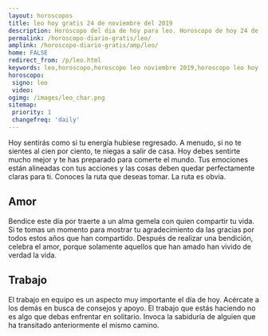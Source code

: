 ```yaml
---
layout: horoscopos
title: leo hoy gratis 24 de noviembre del 2019 
description: Horóscopo del dia de hoy para leo. Horoscopo de hoy 24 de noviembre del 2019. Las predicciones de amor, trabajo, vida personal gratis.
permalink: /horoscopo-diario-gratis/leo/
amplink: /horoscopo-diario-gratis/amp/leo/
home: FALSE
redirect_from: /p/leo.html
keywords: leo,horoscopo,horoscopo leo noviembre 2019,horoscopo leo hoy,tarot leo noviembre 2019,horoscopo leo,tarot leo hoy,horoscopo de hoy,horoscopo diario,tarot del amor,horoscopo de hoy leo,horoscopo diario del tarot, Horoscopo de hoy leo 24 de noviembre del 2019,horóscopo del día,signos zodiacales 2019, el horoscopo de hoy
horoscopo:
 signo: leo
 video:  
ogimg: /images/leo_char.png
sitemap:
 priority: 1
 changefreq: 'daily'
---
```



Hoy sentirás como si tu energía hubiese regresado. A menudo, si no te sientes al cien por ciento, te niegas a salir de casa. Hoy debes sentirte mucho mejor y te has preparado para comerte el mundo. Tus emociones están alineadas con tus acciones y las cosas deben quedar perfectamente claras para ti. Conoces la ruta que deseas tomar. La ruta es obvia.

## Amor

Bendice este día por traerte a un alma gemela con quien compartir tu vida. Si te tomas un momento para mostrar tu agradecimiento da las gracias por todos estos años que han compartido. Después de realizar una bendición, celebra el amor, porque solamente aquellos que han amado han vivido de verdad la vida.

## Trabajo

El trabajo en equipo es un aspecto muy importante el día de hoy. Acércate a los demás en busca de consejos y apoyo. El trabajo que estás haciendo no es algo que debas enfrentar en solitario. Invoca la sabiduría de alguien que ha transitado anteriormente el mismo camino.